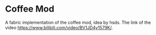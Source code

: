 # Coffee Mod
A fabric implementation of the coffee mod, idea by hsds. The link of the video https://www.bilibili.com/video/BV1JD4y1579K/.